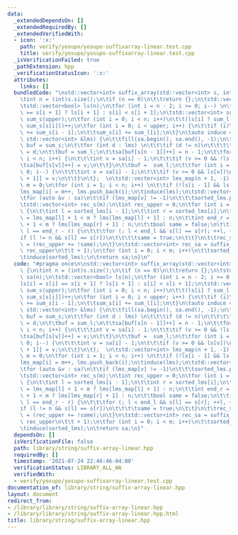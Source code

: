 ```yaml
---
data:
  _extendedDependsOn: []
  _extendedRequiredBy: []
  _extendedVerifiedWith:
  - icon: ':x:'
    path: verify/yosupo/yosupo-suffixarray-linear.test.cpp
    title: verify/yosupo/yosupo-suffixarray-linear.test.cpp
  _isVerificationFailed: true
  _pathExtension: hpp
  _verificationStatusIcon: ':x:'
  attributes:
    links: []
  bundledCode: "\nstd::vector<int> suffix_array(std::vector<int> s, int upper) {\n\
    \tint n = (int)s.size();\n\tif (n == 0)\n\t\treturn {};\n\tstd::vector<int> sa(n);\n\
    \tstd::vector<bool> ls(n);\n\tfor (int i = n - 2; i >= 0; i--) \n\t\tls[i] = s[i]\
    \ == s[i + 1] ? ls[i + 1] : s[i] < s[i + 1];\n\tstd::vector<int> sum_l(upper),\
    \ sum_s(upper);\n\tfor (int i = 0; i < n; i++)\n\t\t(ls[i] ? sum_l[s[i] + 1] :\
    \ sum_s[s[i]])++;\n\tfor (int i = 0; i < upper; i++) {\n\t\tif (i)\n\t\t\tsum_l[i]\
    \ += sum_s[i - 1];\n\t\tsum_s[i] += sum_l[i];\n\t}\n\tauto induce = [&](const\
    \ std::vector<int> &lms) {\n\t\tfill(sa.begin(), sa.end(), -1);\n\t\tstd::vector<int>\
    \ buf = sum_s;\n\t\tfor (int d : lms) \n\t\t\tif (d != n)\n\t\t\t\tsa[buf[s[d]]++]\
    \ = d;\n\t\tbuf = sum_l;\n\t\tsa[buf[s[n - 1]]++] = n - 1;\n\t\tfor (int i = 0;\
    \ i < n; i++) {\n\t\t\tint v = sa[i] - 1;\n\t\t\tif (v >= 0 && !ls[v])\n\t\t\t\
    \tsa[buf[s[v]]++] = v;\n\t\t}\n\t\tbuf =  sum_l;\n\t\tfor (int i = n - 1; i >=\
    \ 0; i--) {\n\t\t\tint v = sa[i] - 1;\n\t\t\tif (v >= 0 && ls[v])\n\t\t\t\tsa[--buf[s[v]\
    \ + 1]] = v;\n\t\t}\n\t};  \n\tstd::vector<int> lms_map(n + 1, -1), lms;\n\tint\
    \ m = 0;\n\tfor (int i = 1; i < n; i++) \n\t\tif (!ls[i - 1] && ls[i])\n\t\t\t\
    lms_map[i] = m++, lms.push_back(i);\n\tinduce(lms);\n\tstd::vector<int> sorted_lms;\n\
    \tfor (auto &v : sa)\n\t\tif (lms_map[v] != -1)\n\t\t\tsorted_lms.push_back(v);\n\
    \tstd::vector<int> rec_s(m);\n\tint rec_upper = 0;\n\tfor (int i = 1; i < m; i++)\
    \ {\n\t\tint l = sorted_lms[i - 1];\n\t\tint r = sorted_lms[i];\n\t\tint end_l\
    \ = lms_map[l] + 1 < m ? lms[lms_map[l] + 1] : n;\n\t\tint end_r = lms_map[r]\
    \ + 1 < m ? lms[lms_map[r] + 1] : n;\n\t\tbool same = false;\n\t\tif (end_l -\
    \ l == end_r - r) {\n\t\t\tfor (; l < end_l && s[l] == s[r]; ++l, ++r);\n\t\t\t\
    if (l != n && s[l] == s[r])\n\t\t\t\tsame = true;\n\t\t}\n\t\trec_s[lms_map[sorted_lms[i]]]\
    \ = (rec_upper += !same);\n\t}\n\tstd::vector<int> rec_sa = suffix_array(rec_s,\
    \ rec_upper\n\t\t + 1);\n\tfor (int i = 0; i < m; i++)\n\t\tsorted_lms[i] = lms[rec_sa[i]];\n\
    \tinduce(sorted_lms);\n\treturn sa;\n}\n"
  code: "#pragma once\n\nstd::vector<int> suffix_array(std::vector<int> s, int upper)\
    \ {\n\tint n = (int)s.size();\n\tif (n == 0)\n\t\treturn {};\n\tstd::vector<int>\
    \ sa(n);\n\tstd::vector<bool> ls(n);\n\tfor (int i = n - 2; i >= 0; i--) \n\t\t\
    ls[i] = s[i] == s[i + 1] ? ls[i + 1] : s[i] < s[i + 1];\n\tstd::vector<int> sum_l(upper),\
    \ sum_s(upper);\n\tfor (int i = 0; i < n; i++)\n\t\t(ls[i] ? sum_l[s[i] + 1] :\
    \ sum_s[s[i]])++;\n\tfor (int i = 0; i < upper; i++) {\n\t\tif (i)\n\t\t\tsum_l[i]\
    \ += sum_s[i - 1];\n\t\tsum_s[i] += sum_l[i];\n\t}\n\tauto induce = [&](const\
    \ std::vector<int> &lms) {\n\t\tfill(sa.begin(), sa.end(), -1);\n\t\tstd::vector<int>\
    \ buf = sum_s;\n\t\tfor (int d : lms) \n\t\t\tif (d != n)\n\t\t\t\tsa[buf[s[d]]++]\
    \ = d;\n\t\tbuf = sum_l;\n\t\tsa[buf[s[n - 1]]++] = n - 1;\n\t\tfor (int i = 0;\
    \ i < n; i++) {\n\t\t\tint v = sa[i] - 1;\n\t\t\tif (v >= 0 && !ls[v])\n\t\t\t\
    \tsa[buf[s[v]]++] = v;\n\t\t}\n\t\tbuf =  sum_l;\n\t\tfor (int i = n - 1; i >=\
    \ 0; i--) {\n\t\t\tint v = sa[i] - 1;\n\t\t\tif (v >= 0 && ls[v])\n\t\t\t\tsa[--buf[s[v]\
    \ + 1]] = v;\n\t\t}\n\t};  \n\tstd::vector<int> lms_map(n + 1, -1), lms;\n\tint\
    \ m = 0;\n\tfor (int i = 1; i < n; i++) \n\t\tif (!ls[i - 1] && ls[i])\n\t\t\t\
    lms_map[i] = m++, lms.push_back(i);\n\tinduce(lms);\n\tstd::vector<int> sorted_lms;\n\
    \tfor (auto &v : sa)\n\t\tif (lms_map[v] != -1)\n\t\t\tsorted_lms.push_back(v);\n\
    \tstd::vector<int> rec_s(m);\n\tint rec_upper = 0;\n\tfor (int i = 1; i < m; i++)\
    \ {\n\t\tint l = sorted_lms[i - 1];\n\t\tint r = sorted_lms[i];\n\t\tint end_l\
    \ = lms_map[l] + 1 < m ? lms[lms_map[l] + 1] : n;\n\t\tint end_r = lms_map[r]\
    \ + 1 < m ? lms[lms_map[r] + 1] : n;\n\t\tbool same = false;\n\t\tif (end_l -\
    \ l == end_r - r) {\n\t\t\tfor (; l < end_l && s[l] == s[r]; ++l, ++r);\n\t\t\t\
    if (l != n && s[l] == s[r])\n\t\t\t\tsame = true;\n\t\t}\n\t\trec_s[lms_map[sorted_lms[i]]]\
    \ = (rec_upper += !same);\n\t}\n\tstd::vector<int> rec_sa = suffix_array(rec_s,\
    \ rec_upper\n\t\t + 1);\n\tfor (int i = 0; i < m; i++)\n\t\tsorted_lms[i] = lms[rec_sa[i]];\n\
    \tinduce(sorted_lms);\n\treturn sa;\n}"
  dependsOn: []
  isVerificationFile: false
  path: library/string/suffix-array-linear.hpp
  requiredBy: []
  timestamp: '2021-07-24 22:46:46-04:00'
  verificationStatus: LIBRARY_ALL_WA
  verifiedWith:
  - verify/yosupo/yosupo-suffixarray-linear.test.cpp
documentation_of: library/string/suffix-array-linear.hpp
layout: document
redirect_from:
- /library/library/string/suffix-array-linear.hpp
- /library/library/string/suffix-array-linear.hpp.html
title: library/string/suffix-array-linear.hpp
---
```

